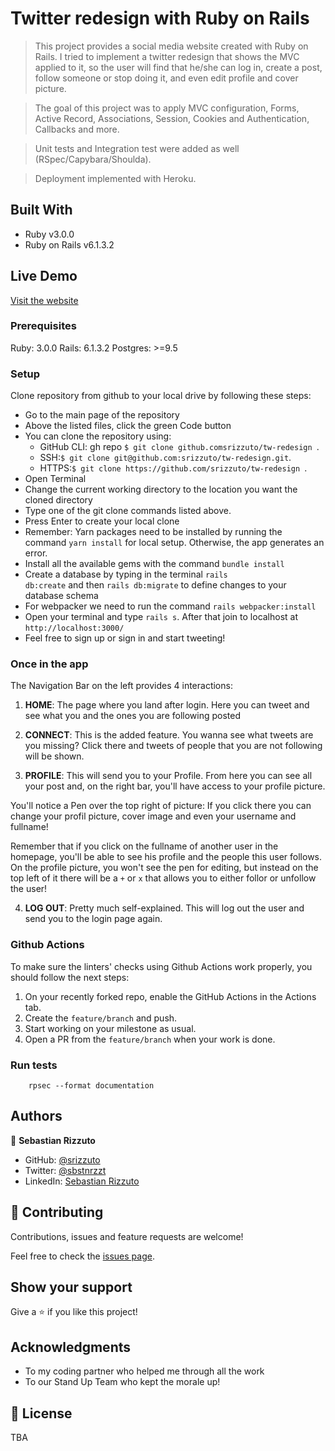 # Twitter redesign with Ruby on Rails

> This project provides a social media website created with Ruby on Rails. I tried to implement a twitter redesign that shows the MVC applied to it, so the user will find that he/she can log in, create a post, follow someone or stop doing it, and even edit profile and cover picture.

> The goal of this project was to apply MVC configuration, Forms, Active Record, Associations, Session, Cookies and Authentication, Callbacks and more.

> Unit tests and Integration test were added as well (RSpec/Capybara/Shoulda).

> Deployment implemented with Heroku.

## Built With

- Ruby v3.0.0
- Ruby on Rails v6.1.3.2

## Live Demo

[Visit the website](https://still-chamber-05044.herokuapp.com/)

### Prerequisites

Ruby: 3.0.0
Rails: 6.1.3.2
Postgres: >=9.5

### Setup

Clone repository from github to your local drive by following these steps:

- Go to the main page of the repository
- Above the listed files, click the green Code button
- You can clone the repository using:
  - GitHub CLI: gh repo `$ git clone github.comsrizzuto/tw-redesign `.
  - SSH:`$ git clone git@github.com:srizzuto/tw-redesign.git`.
  - HTTPS:`$ git clone https://github.com/srizzuto/tw-redesign `.
- Open Terminal
- Change the current working directory to the location you want the cloned directory
- Type one of the git clone commands listed above.
- Press Enter to create your local clone
- Remember: Yarn packages need to be installed by running the command <code>yarn install</code> for local setup. Otherwise, the app generates an error.
- Install all the available gems with the command `bundle install`
- Create a database by typing in the terminal <code>rails db:create</code> and then <code>rails db:migrate</code> to define changes to your database schema
- For webpacker we need to run the command `rails webpacker:install`
- Open your terminal and type <code>rails s</code>. After that join to localhost at `http://localhost:3000/`
- Feel free to sign up or sign in and start tweeting!

### Once in the app

The Navigation Bar on the left provides 4 interactions:
1. <b>HOME</b>: The page where you land after login. Here you can tweet and see what you and the ones you are following posted

2. <b>CONNECT</b>: This is the added feature. You wanna see what tweets are you missing? Click there and tweets of people that you are not following will be shown.

3. <b>PROFILE</b>: This will send you to your Profile. From here you can see all your post and, on the right bar, you'll have access to your profile picture.

You'll notice a Pen over the top right of picture: If you click there you can change your profil picture, cover image and even your username and fullname!

Remember that if you click on the fullname of another user in the homepage, you'll be able to see his profile and the people this user follows. On the profile picture, you won't see the pen for editing, but instead on the top left of it there will be a `+` or `x` that allows you to either follor or unfollow the user!

4. <b>LOG OUT</b>: Pretty much self-explained. This will log out the user and send you to the login page again.

### Github Actions

To make sure the linters' checks using Github Actions work properly, you should follow the next steps:

1. On your recently forked repo, enable the GitHub Actions in the Actions tab.
2. Create the `feature/branch` and push.
3. Start working on your milestone as usual.
4. Open a PR from the `feature/branch` when your work is done.


### Run tests

```
    rpsec --format documentation
```
## Authors

👤 **Sebastian Rizzuto**

- GitHub: [@srizzuto](https://github.com/srizzuto)
- Twitter: [@sbstnrzzt](https://twitter.com/sbstnrzzt)
- LinkedIn: [Sebastian Rizzuto](https://www.linkedin.com/in/srizzuto/)

## 🤝 Contributing

Contributions, issues and feature requests are welcome!

Feel free to check the [issues page](issues/).

## Show your support

Give a ⭐️ if you like this project!

## Acknowledgments

- To my coding partner who helped me through all the work
- To our Stand Up Team who kept the morale up!

## 📝 License

TBA
